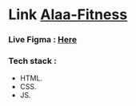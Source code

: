 # Link [Alaa-Fitness](https://kytc-front-end.github.io/Alaa-Fitness/)
### Live Figma : [Here](https://www.figma.com/file/9nq6goHxvP9UOJ0mnl1dev/Fitness-app-wireframe?type=design&node-id=445&t=2Pen7DuhdaNvZAQK-0)


### Tech stack :
* HTML.
* CSS.
* JS.

